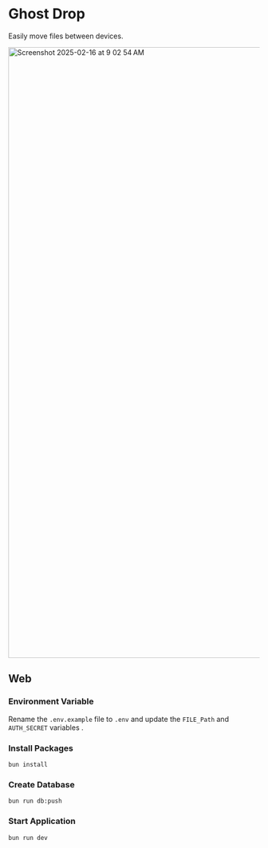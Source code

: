 # Ghost Drop
Easily move files between devices.

<img width="1225" alt="Screenshot 2025-02-16 at 9 02 54 AM" src="https://github.com/user-attachments/assets/9d982fb5-2770-4d9c-af1b-f71e756f0d61" />

## Web

### Environment Variable
Rename the `.env.example` file to `.env` and update the `FILE_Path` and `AUTH_SECRET` variables .

### Install Packages
```angular2html
bun install
```
### Create Database
```angular2html
bun run db:push
```
### Start Application
```angular2html
bun run dev
```
